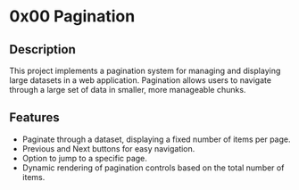 # 0x00 Pagination

## Description

This project implements a pagination system for managing and displaying large datasets in a web application. Pagination allows users to navigate through a large set of data in smaller, more manageable chunks.

## Features

- Paginate through a dataset, displaying a fixed number of items per page.
- Previous and Next buttons for easy navigation.
- Option to jump to a specific page.
- Dynamic rendering of pagination controls based on the total number of items.
